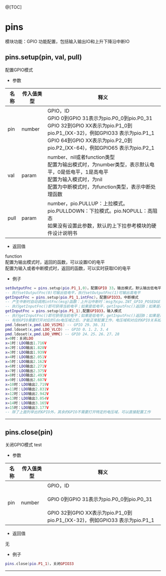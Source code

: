 
@[TOC]

# pins

模块功能：GPIO 功能配置，包括输入输出IO和上升下降沿中断IO

## pins.setup(pin, val, pull)

配置GPIO模式

* 参数

|名称|传入值类型|释义|
|-|-|-|
|pin|number|GPIO，ID<br>GPIO 0到GPIO 31表示为pio.P0_0到pio.P0_31<br>GPIO 32到GPIO XX表示为pio.P1_0到pio.P1_(XX-32)，例如GPIO33 表示为pio.P1_1<br>GPIO 64到GPIO XX表示为pio.P2_0到pio.P2_(XX-64)，例如GPIO65 表示为pio.P2_1|
|val|param|number、nil或者function类型<br>配置为输出模式时，为number类型，表示默认电平，0是低电平，1是高电平<br>配置为输入模式时，为nil<br>配置为中断模式时，为function类型，表示中断处理函数|
|pull|param|number，pio.PULLUP：上拉模式。pio.PULLDOWN：下拉模式。pio.NOPULL：高阻态<br>如果没有设置此参数，默认的上下拉参考模块的硬件设计说明书|

* 返回值

function<br>配置为输出模式时，返回的函数，可以设置IO的电平<br>配置为输入或者中断模式时，返回的函数，可以实时获取IO的电平

* 例子

```lua
setOutputFnc = pins.setup(pio.P1_1,0)，配置GPIO 33，输出模式，默认输出低电平；
-- 执行setOutputFnc(0)可输出低电平，执行setOutputFnc(1)可输出高电平
getInputFnc = pins.setup(pio.P1_1,intFnc)，配置GPIO33，中断模式
-- 产生中断时自动调用intFnc(msg)函数：上升沿中断时：msg为cpu.INT_GPIO_POSEDGE；下降沿中断时：msg为cpu.INT_GPIO_NEGEDGE
-- 执行getInputFnc()即可获得当前电平；如果是低电平，getInputFnc()返回0；如果是高电平，getInputFnc()返回1
getInputFnc = pins.setup(pio.P1_1),配置GPIO33，输入模式
-- 执行getInputFnc()即可获得当前电平；如果是低电平，getInputFnc()返回0；如果是高电平，getInputFnc()返回1
-- 有些GPIO需要打开对应的ldo电压域之后，才能正常配置工作，电压域和对应的GPIO关系如下
pmd.ldoset(x,pmd.LDO_VSIM1) -- GPIO 29、30、31
pmd.ldoset(x,pmd.LDO_VLCD) -- GPIO 0、1、2、3、4
pmd.ldoset(x,pmd.LDO_VMMC) -- GPIO 24、25、26、27、28
x=0时：关闭LDO
x=1时：LDO输出1.716V
x=2时：LDO输出1.828V
x=3时：LDO输出1.939V
x=4时：LDO输出2.051V
x=5时：LDO输出2.162V
x=6时：LDO输出2.271V
x=7时：LDO输出2.375V
x=8时：LDO输出2.493V
x=9时：LDO输出2.607V
x=10时：LDO输出2.719V
x=11时：LDO输出2.831V
x=12时：LDO输出2.942V
x=13时：LDO输出3.054V
x=14时：LDO输出3.165V
x=15时：LDO输出3.177V
-- 除了上面列举出的GPIO外，其余的GPIO不需要打开特定的电压域，可以直接配置工作
```

---

## pins.close(pin)

关闭GPIO模式 test

* 参数

|名称|传入值类型|释义|
|-|-|-|
|pin|number|GPIO，ID<br><br>GPIO 0到GPIO 31表示为pio.P0_0到pio.P0_31<br><br>GPIO 32到GPIO XX表示为pio.P1_0到pio.P1_(XX-32)，例如GPIO33 表示为pio.P1_1|

* 返回值

无

* 例子

```lua
pins.close(pio.P1_1)，关闭GPIO33
```

---
